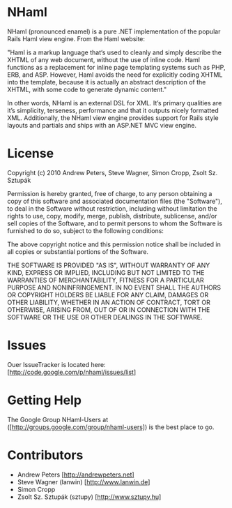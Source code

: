 ﻿NHaml
==============
NHaml (pronounced enamel) is a pure .NET implementation of the popular Rails
Haml view engine. From the Haml website:

"Haml is a markup language that‘s used to cleanly and simply describe the XHTML
of any web document, without the use of inline code. Haml functions as a
replacement for inline page templating systems such as PHP, ERB, and ASP.
However, Haml avoids the need for explicitly coding XHTML into the template,
because it is actually an abstract description of the XHTML, with some code
to generate dynamic content." 

In other words, NHaml is an external DSL for XML. It’s primary qualities are it’s
simplicity, terseness, performance and that it outputs nicely formatted XML.
Additionally, the NHaml view engine provides support for Rails style layouts and
partials and ships with an ASP.NET MVC view engine. 

License
================
Copyright (c) 2010 Andrew Peters, Steve Wagner, Simon Cropp, Zsolt Sz. Sztupák

Permission is hereby granted, free of charge, to any person obtaining a copy
of this software and associated documentation files (the "Software"), to deal
in the Software without restriction, including without limitation the rights
to use, copy, modify, merge, publish, distribute, sublicense, and/or sell
copies of the Software, and to permit persons to whom the Software is
furnished to do so, subject to the following conditions:

The above copyright notice and this permission notice shall be included in
all copies or substantial portions of the Software.

THE SOFTWARE IS PROVIDED "AS IS", WITHOUT WARRANTY OF ANY KIND, EXPRESS OR
IMPLIED, INCLUDING BUT NOT LIMITED TO THE WARRANTIES OF MERCHANTABILITY,
FITNESS FOR A PARTICULAR PURPOSE AND NONINFRINGEMENT. IN NO EVENT SHALL THE
AUTHORS OR COPYRIGHT HOLDERS BE LIABLE FOR ANY CLAIM, DAMAGES OR OTHER
LIABILITY, WHETHER IN AN ACTION OF CONTRACT, TORT OR OTHERWISE, ARISING FROM,
OUT OF OR IN CONNECTION WITH THE SOFTWARE OR THE USE OR OTHER DEALINGS IN
THE SOFTWARE.

Issues
================
Ouer IssueTracker is located here: [http://code.google.com/p/nhaml/issues/list]

Getting Help
===========
The Google Group NHaml-Users at ([http://groups.google.com/group/nhaml-users])
is the best place to go.

Contributors
============
- Andrew Peters [http://andrewpeters.net]
- Steve Wagner (lanwin) [http://www.lanwin.de]
- Simon Cropp
- Zsolt Sz. Sztupák (sztupy) [http://www.sztupy.hu]


